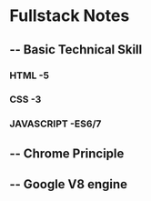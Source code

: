 # Fullstack Notes

## -- Basic Technical Skill

### HTML -5
### CSS -3
### JAVASCRIPT -ES6/7

## -- Chrome Principle

## -- Google V8 engine
